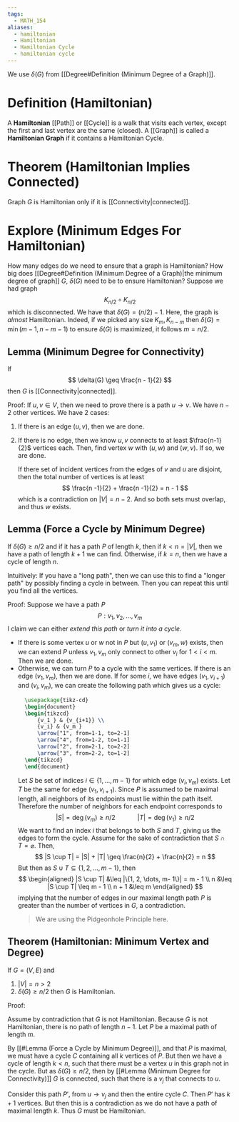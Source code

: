 ```yaml
---
tags:
  - MATH_154
aliases:
  - hamiltonian
  - Hamiltonian
  - Hamiltonian Cycle
  - hamiltonian cycle
---
```

We use $\delta(G)$ from [[Degree#Definition (Minimum Degree of a Graph)]].
# Definition (Hamiltonian)
A **Hamiltonian** [[Path]] or [[Cycle]] is a walk that visits each vertex, except the first and last vertex are the same (closed). A [[Graph]] is called a **Hamiltonian Graph** if it contains a Hamiltonian Cycle. 
# Theorem (Hamiltonian Implies Connected)
Graph $G$ is Hamiltonian only if it is [[Connectivity|connected]].


# Explore (Minimum Edges For Hamiltonian)
How many edges do we need to ensure that a graph is Hamiltonian? How big does [[Degree#Definition (Minimum Degree of a Graph)|the minimum degree of graph]] $G$, $\delta(G)$ need to be to ensure Hamiltonian? Suppose we had graph 
$$
K_{n/2} \circ K_{n/2}
$$
which is disconnected. We have that $\delta(G) = (n/2) - 1$. Here, the graph is *almost* Hamiltonian. Indeed, if we picked any size $K_{m},K_{n - m}$ then $\delta(G) = \min(m - 1, n - m - 1)$ to ensure $\delta(G)$ is maximized, it follows $m = n/2$. 
## Lemma (Minimum Degree for Connectivity)
If
$$
\delta(G) \geq \frac{n - 1}{2}
$$
then $G$ is [[Connectivity|connected]].

Proof:
If $u,v \in V$, then we need to prove there is a path $u \to v$. We have $n - 2$ other vertices. We have $2$ cases:
1. If there is an edge $(u, v)$, then we are done. 
2. If there is no edge, then we know $u,v$ connects to at least $\frac{n-1}{2}$ vertices each. Then, find vertex $w$ with $(u, w)$ and $(w, v)$. If so, we are done. 
   
   If there set of incident vertices from the edges of $v$ and $u$ are disjoint, then the total number of vertices is at least 
   $$
   \frac{n -1}{2} + \frac{n -1}{2} = n - 1
   $$
   which is a contradiction on $|V|  = n - 2$. And so both sets must overlap, and thus $w$ exists. 
## Lemma (Force a Cycle by Minimum Degree)
If $\delta(G) \geq n/2$ and if it has a path $P$ of length $k$, then if $k < n = |V|$, then we have a path of length $k + 1$ we can find. Otherwise, if $k = n$, then we have a cycle of length $n$. 

Intuitively: 
If you have a "long path", then we can use this to find a "longer path" by possibly finding a cycle in between. Then you can repeat this until you find all the vertices.

Proof:
Suppose we have a path $P$
$$
P: v_{1}, v_{2}, \dots, v_{m}
$$
I claim we can either *extend this path* or *turn it into a cycle*. 
- If there is some vertex $u$ or $w$ not in $P$ but $(u, v_{1})$ or $(v_{m}, w)$ exists, then we can extend $P$ unless $v_{1}, v_{m}$ only connect to other $v_{i}$ for $1 < i < m$. Then we are done. 
- Otherwise, we can turn $P$ to a cycle with the same vertices. If there is an edge $(v_{1}, v_{m})$, then we are done. If for some $i$, we have edges $(v_{1}, v_{i+1})$ and $(v_{i}, v_{m})$, we can create the following path which gives us a cycle:
  ```tikz
	\usepackage{tikz-cd}
	\begin{document}
	\begin{tikzcd}
		{v_1 } & {v_{i+1}} \\
		{v_i} & {v_m }
		\arrow["1", from=1-1, to=2-1]
		\arrow["4", from=1-2, to=1-1]
		\arrow["2", from=2-1, to=2-2]
		\arrow["3", from=2-2, to=1-2]
	\end{tikzcd}
	\end{document}
    ```
  Let $S$ be set of indices $i \in \{1, \dots, m - 1\}$ for which edge $(v_{i}, v_{m})$ exists. Let $T$ be the same for edge $(v_{1},v_{i+1})$. Since $P$ is assumed to be maximal length, all neighbors of its endpoints must lie within the path itself. Therefore the number of neighbors for each endpoint corresponds to
  $$
  |S| = \deg(v_{m}) \geq n/2 
  \quad\quad\quad
  |T| = \deg(v_{1}) \geq n/2
  $$
  We want to find an index $i$ that belongs to both $S$ and $T$, giving us the edges to form the cycle. Assume for the sake of contradiction that $S \cap T = \varnothing$. Then, 
  $$
  |S \cup T| = |S| + |T| \geq \frac{n}{2} + \frac{n}{2} = n
  $$
  But then as $S \cup T \subseteq \{1, 2, \dots, m - 1\}$, then 
  $$
  \begin{aligned}
  |S \cup T| 
  &\leq |\{1, 2, \dots, m- 1\}| = m - 1 \\
  n &\leq |S \cup T| \leq m - 1 \\ 
  n + 1 &\leq m
  \end{aligned}
  $$
  implying that the number of edges in our maximal length path $P$ is greater than the number of vertices in $G$, a contradiction.  
  > We are using the Pidgeonhole Principle here.
## Theorem (Hamiltonian: Minimum Vertex and Degree)
If $G = (V, E)$ and 
1. $|V| = n > 2$
2. $\delta(G) \geq n/2$
then $G$ is Hamiltonian. 

Proof: 

Assume by contradiction that $G$ is not Hamiltonian. Because $G$ is not Hamiltonian, there is no path of length $n - 1$. Let $P$ be a maximal path of length $m$. 

By [[#Lemma (Force a Cycle by Minimum Degree)]], and that $P$ is maximal, we must have a cycle $C$ containing all $k$ vertices of $P$. But then we have a cycle of length $k < n$, such that there must be a vertex $u$ in this graph not in the cycle. But as $\delta(G) \geq n/2$, then by [[#Lemma (Minimum Degree for Connectivity)]] $G$ is connected, such that there is a $v_{j}$ that connects to $u$. 

Consider this path $P'$, from $u \to v_{j}$ and then the entire cycle $C$. Then $P'$ has $k + 1$ vertices. But then this is a contradiction as we do not have a path of maximal length $k$. Thus $G$ must be Hamiltonian.
